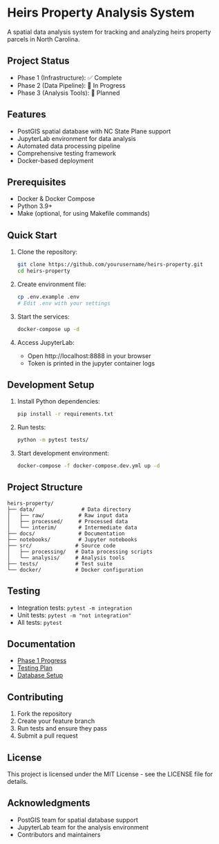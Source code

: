 # Heirs Property Analysis System

A spatial data analysis system for tracking and analyzing heirs property parcels in North Carolina.

## Project Status

- Phase 1 (Infrastructure): ✅ Complete
- Phase 2 (Data Pipeline): 🔄 In Progress
- Phase 3 (Analysis Tools): 📅 Planned

## Features

- PostGIS spatial database with NC State Plane support
- JupyterLab environment for data analysis
- Automated data processing pipeline
- Comprehensive testing framework
- Docker-based deployment

## Prerequisites

- Docker & Docker Compose
- Python 3.9+
- Make (optional, for using Makefile commands)

## Quick Start

1. Clone the repository:
   ```bash
   git clone https://github.com/yourusername/heirs-property.git
   cd heirs-property
   ```

2. Create environment file:
   ```bash
   cp .env.example .env
   # Edit .env with your settings
   ```

3. Start the services:
   ```bash
   docker-compose up -d
   ```

4. Access JupyterLab:
   - Open http://localhost:8888 in your browser
   - Token is printed in the jupyter container logs

## Development Setup

1. Install Python dependencies:
   ```bash
   pip install -r requirements.txt
   ```

2. Run tests:
   ```bash
   python -m pytest tests/
   ```

3. Start development environment:
   ```bash
   docker-compose -f docker-compose.dev.yml up -d
   ```

## Project Structure

```
heirs-property/
├── data/               # Data directory
│   ├── raw/           # Raw input data
│   ├── processed/     # Processed data
│   └── interim/       # Intermediate data
├── docs/              # Documentation
├── notebooks/         # Jupyter notebooks
├── src/              # Source code
│   ├── processing/   # Data processing scripts
│   └── analysis/     # Analysis tools
├── tests/            # Test suite
└── docker/           # Docker configuration
```

## Testing

- Integration tests: `pytest -m integration`
- Unit tests: `pytest -m "not integration"`
- All tests: `pytest`

## Documentation

- [Phase 1 Progress](docs/phase1_progress.md)
- [Testing Plan](docs/testing_plan.md)
- [Database Setup](docs/database_setup.md)

## Contributing

1. Fork the repository
2. Create your feature branch
3. Run tests and ensure they pass
4. Submit a pull request

## License

This project is licensed under the MIT License - see the LICENSE file for details.

## Acknowledgments

- PostGIS team for spatial database support
- JupyterLab team for the analysis environment
- Contributors and maintainers